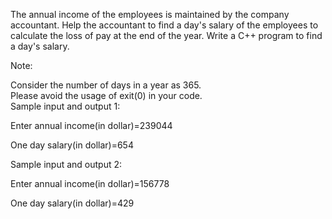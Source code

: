 The annual income of the employees is maintained by the company accountant. Help the accountant to find a day's salary of the employees to calculate the loss of pay at the end of the year. Write a C++ program to find a day's salary.

Note: 

Consider the number of days in a year as 365.  
Please avoid the usage of exit(0) in your code.  
Sample input and output 1:

Enter annual income(in dollar)=239044

One day salary(in dollar)=654

 

Sample input and output 2:

Enter annual income(in dollar)=156778

One day salary(in dollar)=429
